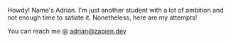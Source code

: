 Howdy!
  Name's Adrian. I'm just another student with a lot of ambition and not enough time to satiate it.
  Nonetheless, here are my attempts!
  
  You can reach me @ adrian@zapien.dev
